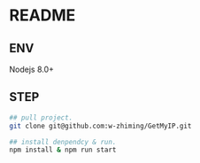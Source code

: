 # README

## ENV

Nodejs 8.0+

## STEP

```bash
## pull project.
git clone git@github.com:w-zhiming/GetMyIP.git

## install denpendcy & run.
npm install & npm run start
```
